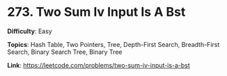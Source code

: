 # 273. Two Sum Iv Input Is A Bst

**Difficulty**: Easy

**Topics**: Hash Table, Two Pointers, Tree, Depth-First Search, Breadth-First Search, Binary Search Tree, Binary Tree

**Link**: https://leetcode.com/problems/two-sum-iv-input-is-a-bst
